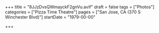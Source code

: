 +++
title = "8JJzDvsQWmayckF2gnVu.avif"
draft = false
tags = ["Photos"]
categories = ["Pizza Time Theatre"]
pages = ["San Jose, CA (370 S Winchester Blvd)"]
startDate = "1979-00-00"

+++
